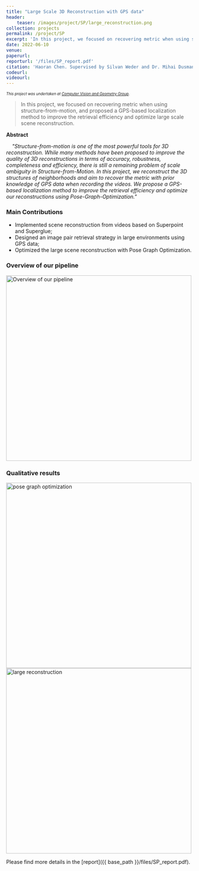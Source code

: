 ```yaml
---
title: "Large Scale 3D Reconstruction with GPS data"
header:
    teaser: /images/project/SP/large_reconstruction.png
collection: projects
permalink: /project/SP
excerpt: 'In this project, we focused on recovering metric when using structure-from-motion, and proposed a GPS-based localization method to improve the retrieval efficiency and optimize large scale scene reconstruction.'
date: 2022-06-10
venue:
paperurl:
reporturl: '/files/SP_report.pdf'
citation: 'Haoran Chen. Supervised by Silvan Weder and Dr. Mihai Dusmanu.'
codeurl: 
videourl:
---
```


<font size="1"><i>This project was undertaken at <a href="https://cvg.ethz.ch/">Computer Vision and Geometry Group</a>.</i></font>

> In this project, we focused on recovering metric when using structure-from-motion, and proposed a GPS-based localization method to improve the retrieval efficiency and optimize large scale scene reconstruction.

**Abstract**

&nbsp;&nbsp;&nbsp;&nbsp;<i>"Structure-from-motion is one of the most powerful tools for 3D reconstruction. While many methods have been proposed to improve the quality of 3D reconstructions in terms of accuracy, robustness, completeness and efficiency, there is still a remaining problem of scale ambiguity in Structure-from-Motion. In this project, we reconstruct the 3D structures of neighborhoods and aim to recover the metric with prior knowledge of GPS data when recording the videos. We propose a GPS-based localization method to improve the retrieval efficiency and optimize our reconstructions using Pose-Graph-Optimization."</i>

### Main Contributions

* Implemented scene reconstruction from videos based on Superpoint and Superglue;
* Designed an image pair retrieval strategy in large environments using GPS data;
* Optimized the large scene reconstruction with Pose Graph Optimization.

### Overview of our pipeline
<img src="{{ base_path }}/images/project/SP/SP_overview.png" alt="Overview of our pipeline" width="500"/>

### Qualitative results
<img src="{{ base_path }}/images/project/SP/pgo_result.png" alt="pose graph optimization" width="500"/>
<img src="{{ base_path }}/images/project/SP/large_reconstruction.png" alt="large reconstruction" width="500"/>

Please find more details in the [report]({{ base_path }}/files/SP_report.pdf).